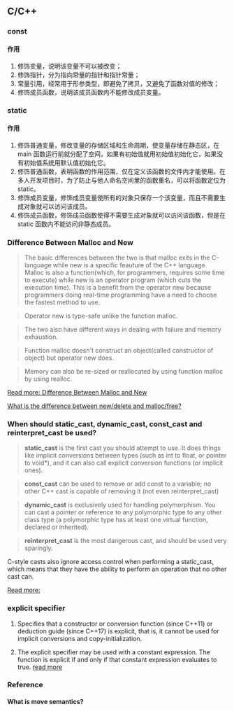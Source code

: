 


##  C/C++

### const

#### 作用

1. 修饰变量，说明该变量不可以被改变；
2. 修饰指针，分为指向常量的指针和指针常量；
3. 常量引用，经常用于形参类型，即避免了拷贝，又避免了函数对值的修改；
4. 修饰成员函数，说明该成员函数内不能修改成员变量。


### static

#### 作用
1. 修饰普通变量，修改变量的存储区域和生命周期，使变量存储在静态区，在 main 函数运行前就分配了空间，如果有初始值就用初始值初始化它，如果没有初始值系统用默认值初始化它。
2. 修饰普通函数，表明函数的作用范围，仅在定义该函数的文件内才能使用。在多人开发项目时，为了防止与他人命名空间里的函数重名，可以将函数定位为 static。
3. 修饰成员变量，修饰成员变量使所有的对象只保存一个该变量，而且不需要生成对象就可以访问该成员。
4. 修饰成员函数，修饰成员函数使得不需要生成对象就可以访问该函数，但是在 static 函数内不能访问非静态成员。


### Difference Between Malloc and New

> The basic differences between the two is that malloc exits in the C-language while new is a specific feauture of the C++ language. Malloc is also a function(which, for programmers, requires some time to execute) while new is an operator program (which cuts the execution time). This is a benefit from the operator new because programmers doing real-time programming have a need to choose the fastest method to use.

> Operator new is type-safe unlike the function malloc.

> The two also have different ways in dealing with failure and memory exhaustion.

> Function malloc doesn't construct an object(called constructor of object) but operator new does.

> Memory can also be re-sized or reallocated by using function malloc by using realloc. 

[Read more: Difference Between Malloc and New](http://www.differencebetween.net/technology/software-technology/difference-between-malloc-and-new/#ixzz6Cgc5Ovu6)

[What is the difference between new/delete and malloc/free?
](https://stackoverflow.com/questions/240212/what-is-the-difference-between-new-delete-and-malloc-free?r=SearchResults)



### When should static_cast, dynamic_cast, const_cast and reinterpret_cast be used?
> **static_cast** is the first cast you should attempt to use. It does things like implicit conversions between types (such as int to float, or pointer to void*), and it can also call explicit conversion functions (or implicit ones). 

> **const_cast** can be used to remove or add const to a variable; no other C++ cast is capable of removing it (not even reinterpret_cast)

> **dynamic_cast** is exclusively used for handling polymorphism. You can cast a pointer or reference to any polymorphic type to any other class type (a polymorphic type has at least one virtual function, declared or inherited). 

> **reinterpret_cast** is the most dangerous cast, and should be used very sparingly.

C-style casts also ignore access control when performing a static_cast, which means that they have the ability to perform an operation that no other cast can.

[Read more:](https://stackoverflow.com/questions/332030/when-should-static-cast-dynamic-cast-const-cast-and-reinterpret-cast-be-used)

### explicit specifier
1. Specifies that a constructor or conversion function (since C++11) or deduction guide (since C++17) is explicit, that is, it cannot be used for implicit conversions and copy-initialization.
2) The explicit specifier may be used with a constant expression. The function is explicit if and only if that constant expression evaluates to true.
[read more](https://en.cppreference.com/w/cpp/language/explicit)


### Reference

#### What is move semantics?






